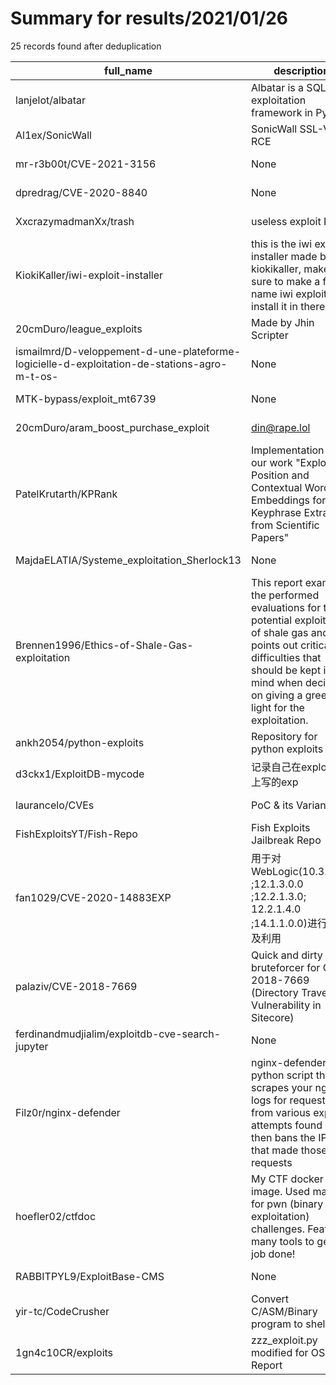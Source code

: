 
# Summary for results/2021/01/26
    
25 records found after deduplication

| full_name | description | html_url | matched_list | matched_count | pushed_at | size | stargazers_count | language | forks_count |
|---------------------------------------------------------------------------------------------|-------------------------------------------------------------------------------------------------------------------------------------------------------------------------------------------------------------------------|----------------------------------------------------------------------------------------------------------------|----------------|-----------------|---------------------------|--------|--------------------|------------------|---------------|
| lanjelot/albatar | Albatar is a SQLi exploitation framework in Python | https://github.com/lanjelot/albatar | ['exploit'] | 1 | 2021-01-26 13:59:32+00:00 | 87 | 115 | Python | 34 |
| Al1ex/SonicWall | SonicWall SSL-VPN RCE | https://github.com/Al1ex/SonicWall | ['rce'] | 1 | 2021-01-26 13:44:42+00:00 | 90 | 7 | Python | 0 |
| mr-r3b00t/CVE-2021-3156 | None | https://github.com/mr-r3b00t/CVE-2021-3156 | ['cve-2'] | 1 | 2021-01-26 20:09:53+00:00 | 472 | 33 | | 31 |
| dpredrag/CVE-2020-8840 | None | https://github.com/dpredrag/CVE-2020-8840 | ['cve-2'] | 1 | 2021-01-26 19:29:59+00:00 | 38125 | 0 | Java | 0 |
| XxcrazymadmanXx/trash | useless exploit DLLs | https://github.com/XxcrazymadmanXx/trash | ['exploit'] | 1 | 2021-01-26 18:43:57+00:00 | 4109 | 0 | VBScript | 0 |
| KiokiKaller/iwi-exploit-installer | this is the iwi exploit installer made by kiokikaller, make sure to make a file name iwi exploit and install it in there ! | https://github.com/KiokiKaller/iwi-exploit-installer | ['exploit'] | 1 | 2021-01-26 17:20:14+00:00 | 465 | 0 | | 0 |
| 20cmDuro/league_exploits | Made by Jhin Scripter | https://github.com/20cmDuro/league_exploits | ['exploit'] | 1 | 2021-01-26 17:32:32+00:00 | 3 | 0 | Python | 0 |
| ismailmrd/D-veloppement-d-une-plateforme-logicielle-d-exploitation-de-stations-agro-m-t-os- | None | https://github.com/ismailmrd/D-veloppement-d-une-plateforme-logicielle-d-exploitation-de-stations-agro-m-t-os- | ['exploit'] | 1 | 2021-01-26 17:02:39+00:00 | 2 | 0 | | 0 |
| MTK-bypass/exploit_mt6739 | None | https://github.com/MTK-bypass/exploit_mt6739 | ['exploit'] | 1 | 2021-01-26 16:42:13+00:00 | 0 | 4 | C | 5 |
| 20cmDuro/aram_boost_purchase_exploit | din@rape.lol | https://github.com/20cmDuro/aram_boost_purchase_exploit | ['exploit'] | 1 | 2021-01-26 16:42:27+00:00 | 3 | 0 | Python | 1 |
| PatelKrutarth/KPRank | Implementation of our work "Exploiting Position and Contextual Word Embeddings for Keyphrase Extraction from Scientific Papers" | https://github.com/PatelKrutarth/KPRank | ['exploit'] | 1 | 2021-01-26 16:00:28+00:00 | 15 | 1 | Python | 0 |
| MajdaELATIA/Systeme_exploitation_Sherlock13 | None | https://github.com/MajdaELATIA/Systeme_exploitation_Sherlock13 | ['exploit'] | 1 | 2021-01-26 14:02:01+00:00 | 28330 | 0 | C | 0 |
| Brennen1996/Ethics-of-Shale-Gas-exploitation | This report examines the performed evaluations for the potential exploitation of shale gas and points out critical difficulties that should be kept in mind when deciding on giving a green light for the exploitation. | https://github.com/Brennen1996/Ethics-of-Shale-Gas-exploitation | ['exploit'] | 1 | 2021-01-26 10:28:46+00:00 | 363 | 0 | | 0 |
| ankh2054/python-exploits | Repository for python exploits | https://github.com/ankh2054/python-exploits | ['exploit'] | 1 | 2021-01-26 09:40:10+00:00 | 25 | 71 | Python | 30 |
| d3ckx1/ExploitDB-mycode | 记录自己在exploit-db上写的exp | https://github.com/d3ckx1/ExploitDB-mycode | ['exploit'] | 1 | 2021-01-26 06:23:35+00:00 | 6 | 0 | Ruby | 0 |
| laurancelo/CVEs | PoC & its Variants | https://github.com/laurancelo/CVEs | ['cve poc'] | 1 | 2021-01-26 07:07:36+00:00 | 268 | 0 | Python | 0 |
| FishExploitsYT/Fish-Repo | Fish Exploits Jailbreak Repo | https://github.com/FishExploitsYT/Fish-Repo | ['exploit'] | 1 | 2021-01-26 01:18:10+00:00 | 0 | 0 | | 0 |
| fan1029/CVE-2020-14883EXP | 用于对WebLogic(10.3.6.0.0 ;12.1.3.0.0 ;12.2.1.3.0; 12.2.1.4.0 ;14.1.1.0.0)进行验证及利用 | https://github.com/fan1029/CVE-2020-14883EXP | ['cve-2'] | 1 | 2021-01-26 14:26:17+00:00 | 13 | 5 | Python | 0 |
| palaziv/CVE-2018-7669 | Quick and dirty bruteforcer for CVE-2018-7669 (Directory Traversal Vulnerability in Sitecore) | https://github.com/palaziv/CVE-2018-7669 | ['cve-2'] | 1 | 2021-01-26 10:21:44+00:00 | 5 | 0 | Python | 0 |
| ferdinandmudjialim/exploitdb-cve-search-jupyter | None | https://github.com/ferdinandmudjialim/exploitdb-cve-search-jupyter | ['exploit'] | 1 | 2021-01-26 18:46:00+00:00 | 53 | 0 | Jupyter Notebook | 0 |
| Filz0r/nginx-defender | nginx-defender is a python script that scrapes your nginx logs for requests from various exploit attempts found and then bans the IPs that made those requests | https://github.com/Filz0r/nginx-defender | ['exploit'] | 1 | 2021-01-26 12:15:53+00:00 | 49 | 3 | Python | 0 |
| hoefler02/ctfdoc | My CTF docker image. Used mainly for pwn (binary exploitation) challenges. Features many tools to get the job done! | https://github.com/hoefler02/ctfdoc | ['exploit'] | 1 | 2021-01-26 03:07:25+00:00 | 8 | 0 | Dockerfile | 0 |
| RABBITPYL9/ExploitBase-CMS | None | https://github.com/RABBITPYL9/ExploitBase-CMS | ['exploit'] | 1 | 2021-01-26 09:49:43+00:00 | 402 | 0 | | 0 |
| yir-tc/CodeCrusher | Convert C/ASM/Binary program to shellcode | https://github.com/yir-tc/CodeCrusher | ['shellcode'] | 1 | 2021-01-26 20:24:37+00:00 | 6 | 0 | Python | 1 |
| 1gn4c10CR/exploits | zzz_exploit.py modified for OSCP Report | https://github.com/1gn4c10CR/exploits | ['exploit'] | 1 | 2021-01-26 19:55:48+00:00 | 13 | 1 | Python | 0 |
